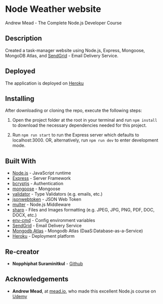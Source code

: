 # Node Weather website

Andrew Mead - The Complete Node.js Developer Course

## Description

Created a task-manager website using Node.js, Express, Mongoose, MongoDB Atlas, and [SendGrid](https://sendgrid.com/) - Email Delivery Service.

## Deployed

The application is deployed on [Heroku](https://nopi-task-manager.herokuapp.com/)

## Installing

After downloading or cloning the repo, execute the following steps:

1) Open the project folder at the root in your terminal and run `npm install` to download the necessary dependencies needed for this project.

2) Run `npm run start` to run the Express server which defaults to localhost:3000. OR, alternatively, run `npm run dev` to enter development mode.

## Built With

- [Node.js](https://nodejs.org/en/) - JavaScript runtime
- [Express](https://expressjs.com/en/4x/api.html#express) - Server Framework
- [bcryptjs](https://www.npmjs.com/package/bcryptjs) - Authentication
- [mongoose](https://www.npmjs.com/package/mongoose) - Mongoose
- [validator](https://www.npmjs.com/package/validator) - Type Validators (e.g. emails, etc.)
- [jsonwebtoken](https://www.npmjs.com/package/jsonwebtoken) - JSON Web Token
- [multer](https://www.npmjs.com/package/multer) - Node.js Middleware
- [sharp](https://www.npmjs.com/package/sharp) - Files and Images formatting (e.g. JPEG, JPG, PNG, PDF, DOC, DOCX, etc.)
- [env-cmd](https://www.npmjs.com/package/env-cmd) - Config environment variables
- [SendGrid](https://sendgrid.com/) - Email Delivery Service
- [Mongodb Atlas](https://www.mongodb.com/cloud/atlas) - Mongodb Atlas (DaaS:Database-as-a-Service)
- [Heroku](https://dashboard.heroku.com/apps) - Deployment platform

## Re-creator

- **Nopphiphat Suraminitkul** - [Github](https://github.com/nopphiphat)

## Acknowledgements

- **Andrew Mead**, at [mead.io](https://mead.io/), who made this excellent Node.js course on [Udemy](https://www.udemy.com/the-complete-nodejs-developer-course-2/)


